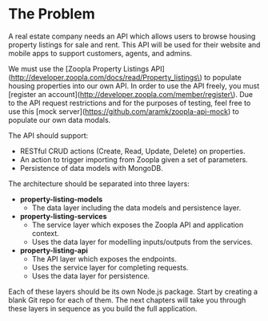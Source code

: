 # The Problem

A real estate company needs an API which allows users to browse housing property listings for sale and rent. This API will be used for their website and mobile apps to support customers, agents, and admins.

We must use the [Zoopla Property Listings API](http://developer.zoopla.com/docs/read/Property_listings\) to populate housing properties into our own API. In order to use the API freely, you must [register an account]\(http://developer.zoopla.com/member/register\). Due to the API request restrictions and for the purposes of testing, feel free to use this [mock server]\(https://github.com/aramk/zoopla-api-mock) to populate our own data modals.

The API should support:

* RESTful CRUD actions \(Create, Read, Update, Delete\) on properties.
* An action to trigger importing from Zoopla given a set of parameters.
* Persistence of data models with MongoDB.

The architecture should be separated into three layers:

* **property-listing-models**
  * The data layer including the data models and persistence layer.
* **property-listing-services**
  * The service layer which exposes the Zoopla API and application context.
  * Uses the data layer for modelling inputs/outputs from the services.
* **property-listing-api**
  * The API layer which exposes the endpoints.
  * Uses the service layer for completing requests.
  * Uses the data layer for persistence.

Each of these layers should be its own Node.js package. Start by creating a blank Git repo for each of them. The next chapters will take you through these layers in sequence as you build the full application.

